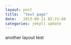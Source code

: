 ```yaml
---
layout: post
title:  "test page"
date:   2013-09-11 02:21:40
categories: jekyll update
---
```


another layout test




[jekyll-gh]: https://github.com/mojombo/jekyll
[jekyll]:    http://jekyllrb.com
